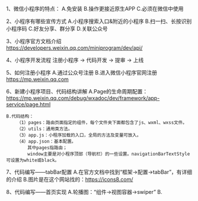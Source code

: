 1、微信小程序的特点：
    A.免安装
    B.操作更接近原生APP
    C.必须在微信中使用

2、小程序有哪些宣传方式
    A.小程序搜索入口&附近的小程序
    B.扫一扫、长按识别小程序码
    C.好友分享、群分享
    D.关联公众号

3、小程序官方文档介绍
    https://developers.weixin.qq.com/miniprogram/dev/api/

4、小程序开发流程
    注册小程序  ->  代码开发  -> 提审  ->  上线

5、如何注册小程序
    A.通过公众号注册
    B.进入微信小程序官网注册 https://mp.weixin.qq.com

6、新建小程序项目、代码结构讲解
    A.Page的生命周期配置：
       https://mp.weixin.qq.com/debug/wxadoc/dev/framework/app-service/page.html

    B.代码结构：
        （1）pages：路由页面指定的组件，每个文件夹下面都包含了js、wxml、wxss文件。
        （2）utils：通用类方法。
        （3）app.js：小程序加载的入口，全局的方法及变量可放入。
        （4）app.json：基本配置。
            其中pages指路由；
            window主要是对小程序顶部（导航栏）的一些设置。navigationBarTextStyle可设置为white或black。

7、代码编写——tabBar配置
    A.在官方文档中找到“框架->配置->tabBar”，有详细的介绍
    B.图片是在这个网站找的：https://icons8.com/

8、代码编写——首页实现
    A.轮播图：“组件->视图容器->swiper”
    B.